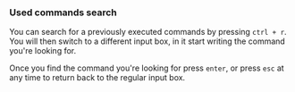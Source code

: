 ### Used commands search
You can search for a previously executed commands by pressing `ctrl + r`.  
You will then switch to a different input box, in it start writing the command you're looking for.

Once you find the command you're looking for press `enter`, or press `esc` at any time to return back to the regular 
input box.